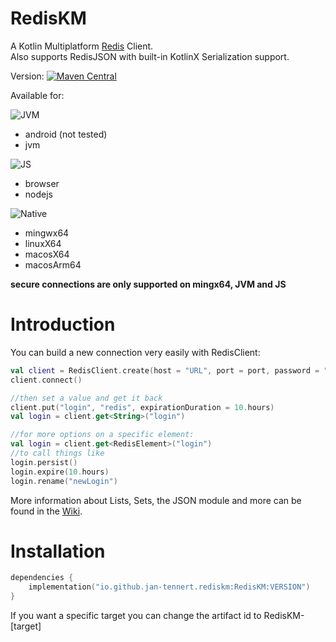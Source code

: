 # RedisKM

A Kotlin Multiplatform [Redis](https://redis.io/) Client. \
Also supports RedisJSON with built-in KotlinX Serialization support.

Version: [![Maven Central](https://img.shields.io/maven-central/v/io.github.jan-tennert.rediskm/RedisKM)](https://search.maven.org/artifact/io.github.jan-tennert.rediskm/RedisKM)

Available for: 

![JVM](https://img.shields.io/badge/-jvm-brightgreen)
- android (not tested)
- jvm

![JS](https://img.shields.io/badge/-js-ffd900) 
- browser
- nodejs 

![Native](https://img.shields.io/badge/-native-blue)
- mingwx64
- linuxX64
- macosX64
- macosArm64

**secure connections are only supported on mingx64, JVM and JS**

# Introduction

You can build a new connection very easily with RedisClient:

```kotlin
val client = RedisClient.create(host = "URL", port = port, password = "password", user = "user")
client.connect()

//then set a value and get it back
client.put("login", "redis", expirationDuration = 10.hours)
val login = client.get<String>("login")

//for more options on a specific element:
val login = client.get<RedisElement>("login")
//to call things like
login.persist()
login.expire(10.hours)
login.rename("newLogin")
```

More information about Lists, Sets, the JSON module and more can be found in the [Wiki](https://github.com/jan-tennert/RedisKM/wiki).

# Installation

```kotlin
dependencies {
    implementation("io.github.jan-tennert.rediskm:RedisKM:VERSION")
}
```

If you want a specific target you can change the artifact id to RedisKM-[target]

